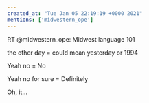 ```yaml
---
created_at: "Tue Jan 05 22:19:19 +0000 2021"
mentions: ['midwestern_ope']
---
```


RT @midwestern_ope: Midwest language 101

the other day = could mean yesterday or 1994

Yeah no = No

Yeah no for sure = Definitely

Oh, it…